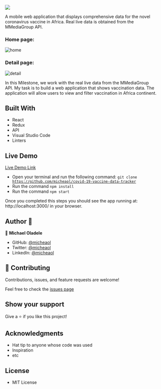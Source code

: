 ![](https://img.shields.io/badge/Microverse-blueviolet)

A mobile web application that displays comprehensive data for the novel coronavirus vaccine in Africa. Real live data is obtained from the MMediaGroup API.

### Home page:
![home](https://user-images.githubusercontent.com/10332499/147147795-585c0df8-b690-4356-8dfa-6c09ae46f413.PNG)

### Detail page:

![detail](https://user-images.githubusercontent.com/10332499/147148013-e8d5986d-a6fe-4ee1-8da4-6ef3f7f36a8c.PNG)

In this Milestone, we work with the real live data from the MMediaGroup API. My task is to build a web application that shows vaccination data. The application will allow users to view and filter vaccination in Africa continent.
 
 
## Built With

- React
- Redux
- API
- Visual Studio Code
- Linters

## Live Demo

[Live Demo Link](https://covid-19-vaccine-tracker.netlify.app/)

- Open your terminal and run the following command: <code>git clone https://github.com/micheaol/covid-19-vaccine-data-tracker</code>
- Run the command <code>npm install</code>
- Run the command <code>npm start</code>

Once you completed this steps you should see the app running at: http://localhost:3000/ in your browser.

## Author 👤

👤 **Michael Oladele**

- GitHub: [@micheaol](https://github.com/micheaol)
- Twitter: [@micheaol](https://twitter.com/micheaol)
- LinkedIn: [@micheaol](https://www.linkedin.com/in/micheaol/)

## 🤝 Contributing

Contributions, issues, and feature requests are welcome!

Feel free to check the [issues page](https://github.com/micheaol/covid-19-vaccine-data-tracker/issues)

## Show your support

Give a ⭐️ if you like this project!

## Acknowledgments

- Hat tip to anyone whose code was used
- Inspiration
- etc

## License

- MIT License
